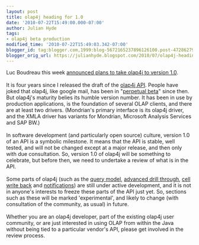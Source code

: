 ```yaml
---
layout: post
title: olap4j heading for 1.0
date: '2010-07-22T15:49:00.000-07:00'
author: Julian Hyde
tags:
- olap4j beta production
modified_time: '2010-07-22T15:49:03.342-07:00'
blogger_id: tag:blogger.com,1999:blog-5672165237896126100.post-4728627971244287150
blogger_orig_url: https://julianhyde.blogspot.com/2010/07/olap4j-heading-for-10.html
---
```


Luc Boudreau this week <a href="http://blog.devdonkey.org/?p=31">announced plans to take olap4j to version 1.0</a>.<br /><br />It is four years since I released the draft of the <a href="http://www.olap4j.org/">olap4j API</a>. People have joked that olap4j, like google mail, has been in "<a href="http://en.wikipedia.org/wiki/Perpetual_beta">perpetual beta</a>" since then. But olap4j's maturity belies its humble version number. It has been in use by production applications, is the foundation of several OLAP clients, and there are at least two drivers. (Mondrian's primary interface is its olap4j driver, and the XMLA driver has variants for Mondrian, Microsoft Analysis Services and SAP BW.)<br /><br />In software development (and particularly open source) culture, version 1.0 of an API is a symbolic milestone. It means that the API is stable, well tested, and will not be changed except at a major release, and then only with due consultation.&nbsp;So, version 1.0 of olap4j will be something to celebrate, but before then, we need to undertake a review of what is in the API.<br /><br />Some parts of olap4j (such as the <a href="http://www.olap4j.org/api/org/olap4j/query/Query.html">query model</a>, <a href="http://forums.pentaho.org/showthread.php?t=69327">advanced drill through</a>, <a href="http://julianhyde.blogspot.com/2009/06/cell-writeback-in-mondrian.html">cell write back</a> and <a href="http://julianhyde.blogspot.com/2010/06/olap-change-notification-and.html">notifications</a>) are still under active development, and it is not in anyone's interests to freeze these parts of the API just yet. So, sections such as these will be marked 'experimental', and likely to change (with consultation of the community, as usual) in future.<br /><br />Whether you are an olap4j developer, part of the existing olap4j user community, or are just interested in using OLAP from within the Java without being tied to a particular vendor's API, please get involved in the review process.